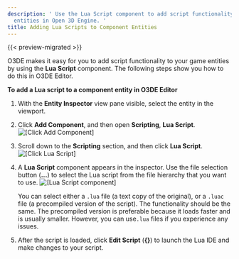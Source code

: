 ```yaml
---
description: ' Use the Lua Script component to add script functionality to your game
  entities in Open 3D Engine. '
title: Adding Lua Scripts to Component Entities
---
```


{{< preview-migrated >}}

O3DE makes it easy for you to add script functionality to your game entities by using the **Lua Script** component. The following steps show you how to do this in O3DE Editor.

**To add a Lua script to a component entity in O3DE Editor**

1. With the **Entity Inspector** view pane visible, select the entity in the viewport.

1. Click **Add Component**, and then open **Scripting**, **Lua Script**.
![\[Click Add Component\]](/images/user-guide/scripting/lua/lua-scripting-ces-1.png)

1. Scroll down to the **Scripting** section, and then click **Lua Script**.
![\[Click Lua Script\]](/images/user-guide/scripting/lua/lua-scripting-ces-2.png)

1. A **Lua Script** component appears in the inspector. Use the file selection button (**...**) to select the Lua script from the file hierarchy that you want to use.
![\[Lua Script component\]](/images/user-guide/scripting/lua/lua-scripting-ces-3.png)

   You can select either a `.lua` file (a text copy of the original), or a `.luac` file (a precompiled version of the script). The functionality should be the same. The precompiled version is preferable because it loads faster and is usually smaller. However, you can use`.lua` files if you experience any issues.

1. After the script is loaded, click **Edit Script** (**\{\}**) to launch the Lua IDE and make changes to your script.
